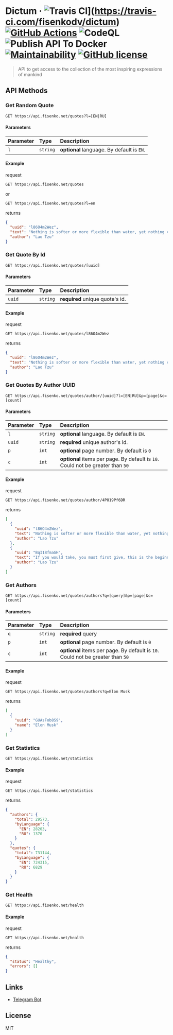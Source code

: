 # Dictum &middot; ![Travis CI](https://travis-ci.com/fisenkodv/dictum.svg?branch=master)](https://travis-ci.com/fisenkodv/dictum) [![GitHub Actions](https://action-badges.now.sh/fisenkodv/dictum?workflow=main)](https://github.com/fisenkodv/dictum/actions) ![CodeQL](https://github.com/fisenkodv/dictum/workflows/CodeQL/badge.svg) ![Publish API To Docker](https://github.com/fisenkodv/dictum/workflows/Publish%20API%20To%20Docker/badge.svg) [![Maintainability](https://api.codeclimate.com/v1/badges/e03dc36ba07a461b497a/maintainability)](https://codeclimate.com/github/fisenkodv/dictum/maintainability) [![GitHub license](https://img.shields.io/badge/license-MIT-blue.svg)](https://github.com/fisenkodv/dictum/blob/master/LICENSE)

> API to get access to the collection of the most inspiring expressions of mankind

## API Methods

### Get Random Quote

```http
GET https://api.fisenko.net/quotes?l=[EN|RU]
```

#### Parameters

| Parameter | Type     | Description                                |
| :-------- | :------- | :----------------------------------------- |
| `l`       | `string` | **optional** language. By default is `EN`. |

#### Example

request

```http
GET https://api.fisenko.net/quotes
```

or

```http
GET https://api.fisenko.net/quotes?l=en
```

returns

```json
{
  "uuid": "l86O4m2Wez",
  "text": "Nothing is softer or more flexible than water, yet nothing can resist it.",
  "author": "Lao Tzu"
}
```

### Get Quote By Id

```http
GET https://api.fisenko.net/quotes/[uuid]
```

#### Parameters

| Parameter | Type     | Description                     |
| :-------- | :------- | :------------------------------ |
| `uuid`    | `string` | **required** unique quote's id. |

#### Example

request

```http
GET https://api.fisenko.net/quotes/l86O4m2Wez
```

returns

```json
{
  "uuid": "l86O4m2Wez",
  "text": "Nothing is softer or more flexible than water, yet nothing can resist it.",
  "author": "Lao Tzu"
}
```

### Get Quotes By Author UUID

```http
GET https://api.fisenko.net/quotes/author/[uuid]?l=[EN|RU]&p=[page]&c=[count]
```

#### Parameters

| Parameter | Type     | Description                                                                     |
| :-------- | :------- | :------------------------------------------------------------------------------ |
| `l`       | `string` | **optional** language. By default is `EN`.                                      |
| `uuid`    | `string` | **required** unique author's id.                                                |
| `p`       | `int`    | **optional** page number. By default is `0`                                     |
| `c`       | `int`    | **optional** items per page. By default is `10`. Could not be greater than `50` |

#### Example

request

```http
GET https://api.fisenko.net/quotes/author/4PO19Pf6DR
```

returns

```json
[
  {
    "uuid": "l86O4m2Wez",
    "text": "Nothing is softer or more flexible than water, yet nothing can resist it.",
    "author": "Lao Tzu"
  },
  {
    "uuid": "BqI18fmaGH",
    "text": "If you would take, you must first give, this is the beginning of intelligence.",
    "author": "Lao Tzu"
  }
]
```

### Get Authors

```http
GET https://api.fisenko.net/quotes/authors?q=[query]&p=[page]&c=[count]
```

#### Parameters

| Parameter | Type     | Description                                                                     |
| :-------- | :------- | :------------------------------------------------------------------------------ |
| `q`       | `string` | **required** query                                                              |
| `p`       | `int`    | **optional** page number. By default is `0`                                     |
| `c`       | `int`    | **optional** items per page. By default is `10`. Could not be greater than `50` |

#### Example

request

```http
GET https://api.fisenko.net/quotes/authors?q=Elon Musk
```

returns

```json
[
  {
    "uuid": "GUAsFob8S9",
    "name": "Elon Musk"
  }
]
```

### Get Statistics

```http
GET https://api.fisenko.net/statistics
```

#### Example

request

```http
GET https://api.fisenko.net/statistics
```

returns

```json
{
  "authors": {
    "total": 29573,
    "byLanguage": {
      "EN": 28203,
      "RU": 1370
    }
  },
  "quotes": {
    "total": 731144,
    "byLanguage": {
      "EN": 724315,
      "RU": 6829
    }
  }
}
```

### Get Health

```http
GET https://api.fisenko.net/health
```

#### Example

request

```http
GET https://api.fisenko.net/health
```

returns

```json
{
  "status": "Healthy",
  "errors": []
}
```

## Links
- [Telegram Bot](https://telegram.me/ExpressionsOfMankindBot)

## License

MIT
